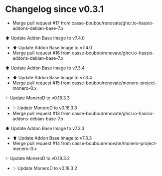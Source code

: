 # Changelog since v0.3.1
- Merge pull request #17 from casse-boubou/renovate/ghcr.io-hassio-addons-debian-base-7.x

⬆️ Update Addon Base Image to v7.4.0 
- ⬆️ Update Addon Base Image to v7.4.0 
- Merge pull request #16 from casse-boubou/renovate/ghcr.io-hassio-addons-debian-base-7.x

⬆️ Update Addon Base Image to v7.3.4 
- ⬆️ Update Addon Base Image to v7.3.4 
- Merge pull request #15 from casse-boubou/renovate/monero-project-monero-0.x

✨ Update MoneroD to v0.18.3.3 
- ✨ Update MoneroD to v0.18.3.3 
- Merge pull request #13 from casse-boubou/renovate/ghcr.io-hassio-addons-debian-base-7.x

⬆️ Update Addon Base Image to v7.3.3 
- ⬆️ Update Addon Base Image to v7.3.3 
- Merge pull request #14 from casse-boubou/renovate/monero-project-monero-0.x

✨ Update MoneroD to v0.18.3.2 
- ✨ Update MoneroD to v0.18.3.2 

